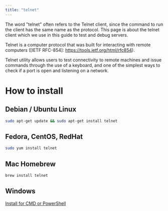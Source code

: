 ```yaml
---
title: "telnet"
---
```

The word "telnet" often refers to the Telnet client, since the command to
run the client has the same name as the protocol. This page is about the
telnet client which we use in this guide to test and debug servers.

Telnet is a computer protocol that was built for interacting with remote
computers ([IETF RFC-854]: https://tools.ietf.org/html/rfc854).

Telnet utility allows users to test connectivity to remote machines and
issue commands through the use of a keyboard, and one of the simplest ways to
check if a port is open and listening on a network.

# How to install

## Debian / Ubuntu Linux

```bash
sudo apt-get update && sudo apt-get install telnet

```

## Fedora, CentOS, RedHat

```bash
sudo yum install telnet
```

## Mac Homebrew

```bash
brew install telnet
```

## Windows

[Install for CMD or PowerShell](https://www.shellhacks.com/windows-install-telnet-client-cmd-powershell/)